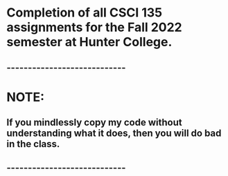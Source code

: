 # Completion of all CSCI 135 assignments for the Fall 2022 semester at Hunter College.

## ----------------------------
# NOTE:
## If you mindlessly copy my code without understanding what it does, then you will do bad in the class.
## ----------------------------
